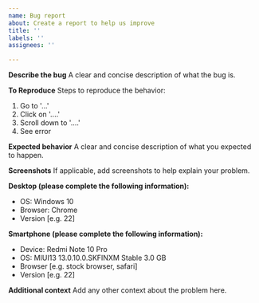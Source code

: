 ```yaml
---
name: Bug report
about: Create a report to help us improve
title: ''
labels: ''
assignees: ''

---
```


**Describe the bug**
A clear and concise description of what the bug is.

**To Reproduce**
Steps to reproduce the behavior:
1. Go to '...'
2. Click on '....'
3. Scroll down to '....'
4. See error

**Expected behavior**
A clear and concise description of what you expected to happen.

**Screenshots**
If applicable, add screenshots to help explain your problem.

**Desktop (please complete the following information):**
 - OS: Windows 10
 - Browser: Chrome
 - Version [e.g. 22]

**Smartphone (please complete the following information):**
 - Device: Redmi Note 10 Pro
 - OS: MIUI13 13.0.10.0.SKFINXM Stable 3.0 GB
 - Browser [e.g. stock browser, safari]
 - Version [e.g. 22]

**Additional context**
Add any other context about the problem here.
